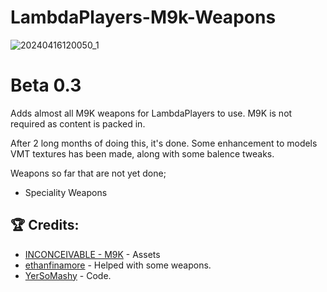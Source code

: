 # LambdaPlayers-M9k-Weapons
![20240416120050_1](https://github.com/CombineSlayer24/LambdaPlayers-M9k-Weapons/assets/82725572/7ebaeb0d-0348-4098-b42a-3d70c8122745)

# Beta 0.3
Adds almost all M9K weapons for LambdaPlayers to use.
M9K is not required as content is packed in.

After 2 long months of doing this, it's done.
Some enhancement to models VMT textures has been made, along with some balence tweaks.

Weapons so far that are not yet done;
- Speciality Weapons

## :trophy: Credits:
- [INCONCEIVABLE - M9K](https://steamcommunity.com/id/INCONCEIVABLEINCONCEIVABLE) - Assets
- [ethanfinamore](https://steamcommunity.com/profiles/76561199232221038) - Helped with some weapons.
- [YerSoMashy](https://steamcommunity.com/id/erman22) - Code.
